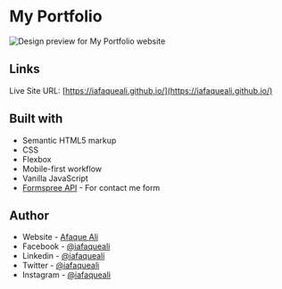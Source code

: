 # My Portfolio

![Design preview for My Portfolio website](./assets/img/myphoto.png)


## Links

Live Site URL: [https://iafaqueali.github.io/](https://iafaqueali.github.io/)


## Built with

- Semantic HTML5 markup
- CSS
- Flexbox
- Mobile-first workflow
- Vanilla JavaScript
- [Formspree API](https://formspree.io/) - For contact me form


## Author

- Website   -  [Afaque Ali](https://iafaqueali.github.io/)
- Facebook  -  [@iafaqueali](https://www.facebook.com/iafaqueali)
- Linkedin  -  [@iafaqueali](https://www.linkedin.com/in/iafaqueali/)
- Twitter   -  [@iafaqueali](https://www.twitter.com/iafaqueali/)
- Instagram -  [@iafaqueali](https://www.instagram.com/in/iafaqueali/)
